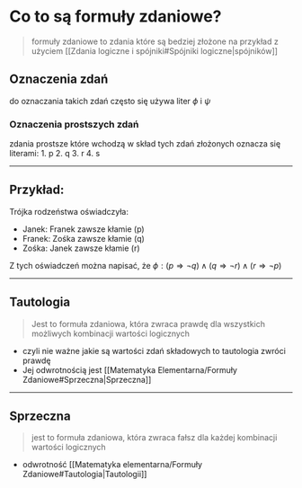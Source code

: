 # Co to są formuły zdaniowe?
> formuły	zdaniowe to zdania które są bedziej złożone na przykład z użyciem [[Zdania logiczne i spójniki#Spójniki logiczne|spójników]]

## Oznaczenia zdań
do oznaczania takich zdań często się używa liter $\phi$ i $\psi$
### Oznaczenia prostszych zdań
zdania prostsze które wchodzą w skład tych zdań złożonych oznacza się literami:
	1. p
	2. q
	3. r
	4. s

---

## Przykład:

Trójka rodzeństwa oświadczyła:
- Janek: Franek zawsze kłamie (p)
- Franek: Zośka zawsze kłamie (q)
- Zośka: Janek zawsze kłamie (r)


Z tych oświadczeń można napisać, że
$\phi:(p\Rightarrow\neg q)\land(q\Rightarrow\neg r)\land(r\Rightarrow\neg p)$

---

## Tautologia
> Jest to formuła zdaniowa, która zwraca prawdę dla wszystkich możliwych kombinacji wartości logicznych
- czyli nie ważne jakie są wartości zdań składowych to tautologia zwróci prawdę
- Jej odwrotnością jest [[Matematyka Elementarna/Formuły Zdaniowe#Sprzeczna|Sprzeczna]]

---

## Sprzeczna
> jest to formuła zdaniowa, która zwraca fałsz dla każdej kombinacji wartości logicznych
- odwrotność [[Matematyka elementarna/Formuły Zdaniowe#Tautologia|Tautologii]]
